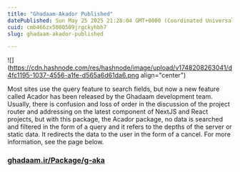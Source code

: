 ```yaml
---
title: "Ghadaam-Akador Published"
datePublished: Sun May 25 2025 21:28:04 GMT+0000 (Coordinated Universal Time)
cuid: cmb466zx5000509jrgckyhbh7
slug: ghadaam-akador-published

---
```


![](https://cdn.hashnode.com/res/hashnode/image/upload/v1748208263041/d4fc1195-1037-4556-a1fe-d565a6d61da6.png align="center")

Most sites use the query feature to search fields, but now a new feature called Acador has been released by the Ghadaam development team. Usually, there is confusion and loss of order in the discussion of the project router and addressing on the latest component of NextJS and React projects, but with this package, the Acador package, no data is searched and filtered in the form of a query and it refers to the depths of the server or static data. It redirects the data to the user in the form of a cancel. For more information, see the page below.

### [ghadaam.ir/Package/g-aka](https://ghadaam.ir/Package/g-aka)